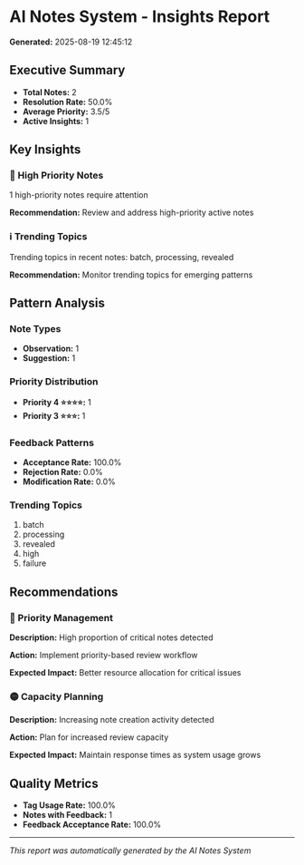 # AI Notes System - Insights Report

**Generated:** 2025-08-19 12:45:12

## Executive Summary

- **Total Notes:** 2
- **Resolution Rate:** 50.0%
- **Average Priority:** 3.5/5
- **Active Insights:** 1

## Key Insights

### 🔴 High Priority Notes
1 high-priority notes require attention

**Recommendation:** Review and address high-priority active notes

### ℹ️ Trending Topics
Trending topics in recent notes: batch, processing, revealed

**Recommendation:** Monitor trending topics for emerging patterns

## Pattern Analysis

### Note Types
- **Observation:** 1
- **Suggestion:** 1

### Priority Distribution
- **Priority 4 ⭐⭐⭐⭐:** 1
- **Priority 3 ⭐⭐⭐:** 1

### Feedback Patterns
- **Acceptance Rate:** 100.0%
- **Rejection Rate:** 0.0%
- **Modification Rate:** 0.0%

### Trending Topics
1. batch
2. processing
3. revealed
4. high
5. failure

## Recommendations

### 🔴 Priority Management
**Description:** High proportion of critical notes detected

**Action:** Implement priority-based review workflow

**Expected Impact:** Better resource allocation for critical issues

### 🟡 Capacity Planning
**Description:** Increasing note creation activity detected

**Action:** Plan for increased review capacity

**Expected Impact:** Maintain response times as system usage grows

## Quality Metrics

- **Tag Usage Rate:** 100.0%
- **Notes with Feedback:** 1
- **Feedback Acceptance Rate:** 100.0%

---
*This report was automatically generated by the AI Notes System*
